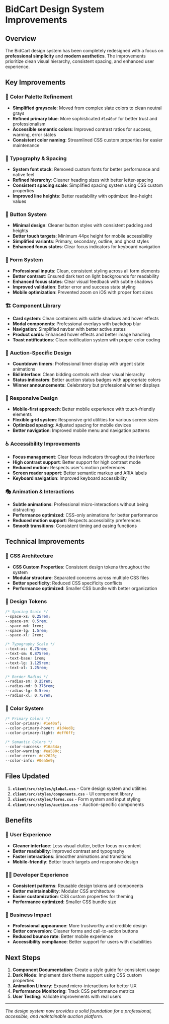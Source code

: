 # BidCart Design System Improvements

## Overview
The BidCart design system has been completely redesigned with a focus on **professional simplicity** and **modern aesthetics**. The improvements prioritize clean visual hierarchy, consistent spacing, and enhanced user experience.

## Key Improvements

### 🎨 **Color Palette Refinement**
- **Simplified grayscale**: Moved from complex slate colors to clean neutral grays
- **Refined primary blue**: More sophisticated `#1e40af` for better trust and professionalism
- **Accessible semantic colors**: Improved contrast ratios for success, warning, error states
- **Consistent color naming**: Streamlined CSS custom properties for easier maintenance

### 📐 **Typography & Spacing**
- **System font stack**: Removed custom fonts for better performance and native feel
- **Refined hierarchy**: Cleaner heading sizes with better letter-spacing
- **Consistent spacing scale**: Simplified spacing system using CSS custom properties
- **Improved line heights**: Better readability with optimized line-height values

### 🔘 **Button System**
- **Minimal design**: Cleaner button styles with consistent padding and heights
- **Better touch targets**: Minimum 44px height for mobile accessibility
- **Simplified variants**: Primary, secondary, outline, and ghost styles
- **Enhanced focus states**: Clear focus indicators for keyboard navigation

### 📝 **Form System**
- **Professional inputs**: Clean, consistent styling across all form elements
- **Better contrast**: Ensured dark text on light backgrounds for readability
- **Enhanced focus states**: Clear visual feedback with subtle shadows
- **Improved validation**: Better error and success state styling
- **Mobile optimization**: Prevented zoom on iOS with proper font sizes

### 🏗️ **Component Library**
- **Card system**: Clean containers with subtle shadows and hover effects
- **Modal components**: Professional overlays with backdrop blur
- **Navigation**: Simplified navbar with better active states
- **Product cards**: Enhanced hover effects and better image handling
- **Toast notifications**: Clean notification system with proper color coding

### 🎯 **Auction-Specific Design**
- **Countdown timers**: Professional timer display with urgent state animations
- **Bid interface**: Clean bidding controls with clear visual hierarchy
- **Status indicators**: Better auction status badges with appropriate colors
- **Winner announcements**: Celebratory but professional winner displays

### 📱 **Responsive Design**
- **Mobile-first approach**: Better mobile experience with touch-friendly elements
- **Flexible grid system**: Responsive grid utilities for various screen sizes
- **Optimized spacing**: Adjusted spacing for mobile devices
- **Better navigation**: Improved mobile menu and navigation patterns

### ♿ **Accessibility Improvements**
- **Focus management**: Clear focus indicators throughout the interface
- **High contrast support**: Better support for high contrast mode
- **Reduced motion**: Respects user's motion preferences
- **Screen reader support**: Better semantic markup and ARIA labels
- **Keyboard navigation**: Improved keyboard accessibility

### 🎭 **Animation & Interactions**
- **Subtle animations**: Professional micro-interactions without being distracting
- **Performance optimized**: CSS-only animations for better performance
- **Reduced motion support**: Respects accessibility preferences
- **Smooth transitions**: Consistent timing and easing functions

## Technical Improvements

### 🔧 **CSS Architecture**
- **CSS Custom Properties**: Consistent design tokens throughout the system
- **Modular structure**: Separated concerns across multiple CSS files
- **Better specificity**: Reduced CSS specificity conflicts
- **Performance optimized**: Smaller CSS bundle with better organization

### 🎯 **Design Tokens**
```css
/* Spacing Scale */
--space-xs: 0.25rem;
--space-sm: 0.5rem;
--space-md: 1rem;
--space-lg: 1.5rem;
--space-xl: 2rem;

/* Typography Scale */
--text-xs: 0.75rem;
--text-sm: 0.875rem;
--text-base: 1rem;
--text-lg: 1.125rem;
--text-xl: 1.25rem;

/* Border Radius */
--radius-sm: 0.25rem;
--radius-md: 0.375rem;
--radius-lg: 0.5rem;
--radius-xl: 0.75rem;
```

### 🎨 **Color System**
```css
/* Primary Colors */
--color-primary: #1e40af;
--color-primary-hover: #1d4ed8;
--color-primary-light: #eff6ff;

/* Semantic Colors */
--color-success: #16a34a;
--color-warning: #ea580c;
--color-error: #dc2626;
--color-info: #0ea5e9;
```

## Files Updated

1. **`client/src/styles/global.css`** - Core design system and utilities
2. **`client/src/styles/components.css`** - UI component library
3. **`client/src/styles/forms.css`** - Form system and input styling
4. **`client/src/styles/auction.css`** - Auction-specific components

## Benefits

### 👥 **User Experience**
- **Cleaner interface**: Less visual clutter, better focus on content
- **Better readability**: Improved contrast and typography
- **Faster interactions**: Smoother animations and transitions
- **Mobile-friendly**: Better touch targets and responsive design

### 👨‍💻 **Developer Experience**
- **Consistent patterns**: Reusable design tokens and components
- **Better maintainability**: Modular CSS architecture
- **Easier customization**: CSS custom properties for theming
- **Performance optimized**: Smaller CSS bundle size

### 🏢 **Business Impact**
- **Professional appearance**: More trustworthy and credible design
- **Better conversion**: Cleaner forms and call-to-action buttons
- **Reduced bounce rate**: Better mobile experience
- **Accessibility compliance**: Better support for users with disabilities

## Next Steps

1. **Component Documentation**: Create a style guide for consistent usage
2. **Dark Mode**: Implement dark theme support using CSS custom properties
3. **Animation Library**: Expand micro-interactions for better UX
4. **Performance Monitoring**: Track CSS performance metrics
5. **User Testing**: Validate improvements with real users

---

*The design system now provides a solid foundation for a professional, accessible, and maintainable auction platform.*